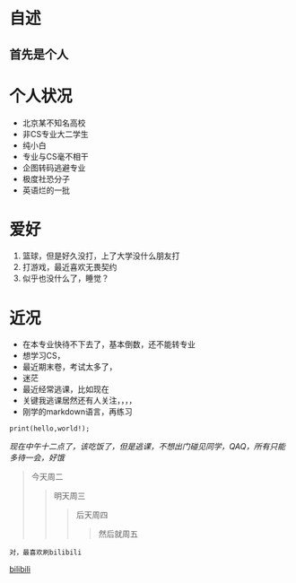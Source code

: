 自述
===
首先是个人
-
# 个人状况
* 北京某不知名高校
* 非CS专业大二学生
* 纯小白
* 专业与CS毫不相干
* 企图转码逃避专业
* 极度社恐分子
* 英语烂的一批
# 爱好
1. 篮球，但是好久没打，上了大学没什么朋友打
2. 打游戏，最近喜欢无畏契约
3. 似乎也没什么了，睡觉？
# 近况
* 在本专业快待不下去了，基本倒数，还不能转专业
* 想学习CS，
* 最近期末卷，考试太多了，
* 迷茫
* 最近经常逃课，比如现在
* 关键我逃课居然还有人关注，，，，
* 刚学的markdown语言，再练习
  
```
print(hello,world!);
```
*现在中午十二点了，该吃饭了，但是逃课，不想出门碰见同学，QAQ，所有只能多待一会，好饿*
> 今天周二
> > 明天周三
> > > 后天周四
> > > >然后就周五

``对，最喜欢刷bilibili``

[bilibili](https://www.bilibili.com/)


